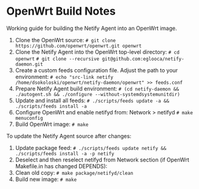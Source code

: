 # OpenWrt Build Notes

Working guide for building the Netify Agent into an OpenWrt image.

1. Clone the OpenWrt source:
  `# git clone https://github.com/openwrt/openwrt.git openwrt`
2. Clone the Netify Agent into the OpenWrt top-level directory:
  `# cd openwrt`
  `# git clone --recursive git@github.com:eglooca/netify-daemon.git`
3. Create a custom feeds configuration file.  Adjust the path to your environment:
  `# echo "src-link netify /home/dsokoloski/openwrt/netify-daemon/openwrt" >> feeds.conf`
4. Prepare Netify Agent build environment:
  `# (cd netify-daemon && ./autogent.sh && ./configure --without-systemdsystemunitdir)`
5. Update and install all feeds:
  `# ./scripts/feeds update -a && ./scripts/feeds install -a`
6. Configure OpenWrt and enable netifyd from: Network > netifyd
  `# make menuconfig`
7. Build OpenWrt image:
  `# make`

To update the Netify Agent source after changes:

1. Update package feed:
  `# ./scripts/feeds update netify && ./scripts/feeds install -a -p netify`
2. Deselect and then reselect netifyd from Network section (if OpenWrt Makefile.in has changed DEPENDS):
3. Clean old copy:
  `# make package/netifyd/clean`
4. Build new image:
  `# make`

